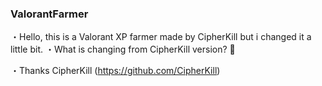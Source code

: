 ### ValorantFarmer
・Hello, this is a Valorant XP farmer made by CipherKill but i changed it a little bit.
・What is changing from CipherKill version?
 🤔

・Thanks CipherKill (https://github.com/CipherKill)


